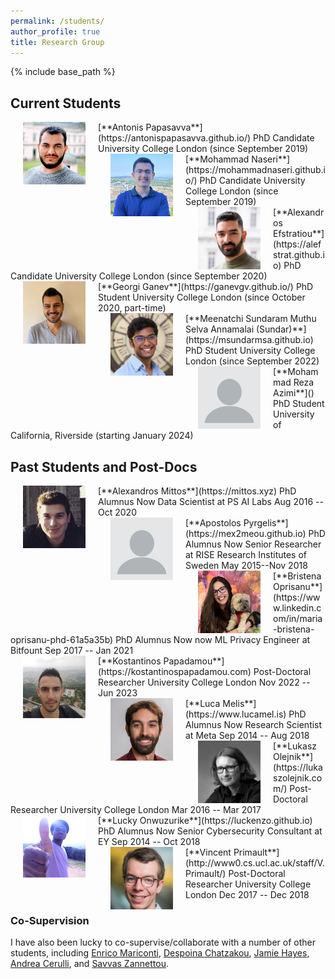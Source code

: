 ```yaml
---
permalink: /students/
author_profile: true
title: Research Group
---
```


{% include base_path %}

## Current Students

<img src="../images/antonis.jpg" style="float:left;width:100px;height:100px" hspace="20">
[**Antonis Papasavva**](https://antonispapasavva.github.io/)  
PhD Candidate  
University College London  
(since September 2019)  
<br>

<img src="../images/mohammad.png" style="float:left;width:100px;height:100px" hspace="20">
[**Mohammad Naseri**](https://mohammadnaseri.github.io/)  
PhD Candidate  
University College London  
(since September 2019)  
<br>

<img src="../images/efstratiou.jpg" style="float:left;width:100px;height:100px" hspace="20">
[**Alexandros Efstratiou**](https://alefstrat.github.io)  
PhD Candidate  
University College London  
(since September 2020)  
<br>

<img src="../images/georgi.png" style="float:left;width:100px;height:100px" hspace="20">
[**Georgi Ganev**](https://ganevgv.github.io/)  
PhD Student  
University College London  
(since October 2020, part-time)  
<br>

<img src="../images/sundar.png" style="float:left;width:100px;height:100px" hspace="20">
[**Meenatchi Sundaram Muthu Selva Annamalai (Sundar)**](https://msundarmsa.github.io)  
PhD Student  
University College London  
(since September 2022)  
<br>

<img src="../images/profile.png" style="float:left;width:100px;height:100px" hspace="20">
[**Mohammad Reza Azimi**]()  
PhD Student  
University of California, Riverside  
(starting January 2024)  
<br>



## Past Students and Post-Docs

<img src="../images/alex.jpg" style="float:left;width:100px;height:100px" hspace="20">
[**Alexandros Mittos**](https://mittos.xyz)  
PhD Alumnus   
Now Data Scientist at PS AI Labs  
Aug 2016 -- Oct 2020  
<br>

<img src="../images/profile.png" style="float:left;width:100px;height:100px" hspace="20">
[**Apostolos Pyrgelis**](https://mex2meou.github.io)  
PhD Alumnus  
Now Senior Researcher at RISE Research Institutes of Sweden  
May 2015--Nov 2018  
<br>

<img src="../images/bristena.png" style="float:left;width:100px;height:100px" hspace="20">
[**Bristena Oprisanu**](https://www.linkedin.com/in/maria-bristena-oprisanu-phd-61a5a35b)  
PhD Alumnus  
Now now ML Privacy Engineer at Bitfount  
Sep 2017 -- Jan 2021  
<br>


<img src="../images/kostas.jpg" style="float:left;width:100px;height:100px" hspace="20">
[**Kostantinos Papadamou**](https://kostantinospapadamou.com)  
Post-Doctoral Researcher  
University College London  
Nov 2022 -- Jun 2023  
<br>

<img src="../images/luca.jpg" style="float:left;width:100px;height:100px" hspace="20">
[**Luca Melis**](https://www.lucamel.is)  
PhD Alumnus  
Now Research Scientist at Meta  
Sep 2014 -- Aug 2018  
<br>

<img src="../images/lukasz.png" style="float:left;width:100px;height:100px" hspace="20">
[**Lukasz Olejnik**](https://lukaszolejnik.com/)  
Post-Doctoral Researcher  
University College London  
Mar 2016 -- Mar 2017  
<br>

<img src="../images/lucky.jpeg" style="float:left;width:100px;height:100px" hspace="20">
[**Lucky Onwuzurike**](https://luckenzo.github.io)  
PhD Alumnus  
Now Senior Cybersecurity Consultant at EY  
Sep 2014 -- Oct 2018  
<br>

<img src="../images/vincent.jpg" style="float:left;width:100px;height:100px" hspace="20">
[**Vincent Primault**](http://www0.cs.ucl.ac.uk/staff/V.Primault/)  
Post-Doctoral Researcher  
University College London  
Dec 2017 -- Dec 2018  
<br>



### Co-Supervision
I have also been lucky to co-supervise/collaborate with a number of other students, including [Enrico Mariconti](http://www0.cs.ucl.ac.uk/staff/E.Mariconti/), [Despoina Chatzakou](http://oswinds.csd.auth.gr/people/despoina-chatzakou), [Jamie Hayes](http://www.homepages.ucl.ac.uk/~ucabaye/), [Andrea Cerulli](https://andreacerulli.github.io/), and [Savvas Zannettou](http://zsavvas.github.io).
